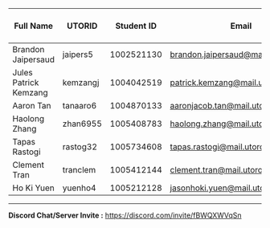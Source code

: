 | Full Name | UTORID | Student ID | Email | Best Way to Contact | Discord Username |
|-----------|--------|------------|-------|---------------------|------------------|
|Brandon Jaipersaud|jaipers5|1002521130|brandon.jaipersaud@mail.utoronto.ca|Discord|BrandonJ#4704|
|Jules Patrick Kemzang|kemzangj|1004042519|patrick.kemzang@mail.utoronto.ca|Discord|Patrick_kemzang#3080|
|Aaron Tan|tanaaro6|1004870133|aaronjacob.tan@mail.utoronto.ca|Discord|cardinal1234#1357|
|Haolong Zhang|zhan6955|1005408783|haolong.zhang@mail.utoronto.ca|Discord|Really Am I#5722|
|Tapas Rastogi|rastog32|1005734608|tapas.rastogi@mail.utoronto.ca|Discord|just_why#6057|
|Clement Tran|tranclem|1005412144|clement.tran@mail.utoronto.ca|Discord|Clement#3823|
|Ho Ki Yuen|yuenho4|1005212128|jasonhoki.yuen@mail.utoronto.ca|Discord|L1F3#8226|


---
**Discord Chat/Server Invite :** https://discord.com/invite/fBWQXWVqSn
